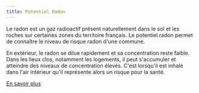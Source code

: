 ```yaml
---
title: Potentiel Radon
---
```


Le radon est un gaz radioactif présent naturellement dans le sol et les roches sur certaines zones du territoire français. Le potentiel radon permet de connaître le niveau de risque radon d'une commune.

En extérieur, le radon se dilue rapidement et sa concentration reste faible. Dans les lieux clos, notamment les logements, il peut s'accumuler et atteindre des niveaux de concentration élevés. C'est lorsqu'il est inhalé dans l'air intérieur qu'il représente alors un risque pour la santé.

[En savoir plus](https://solidarites-sante.gouv.fr/sante-et-environnement/batiments/article/radon)
